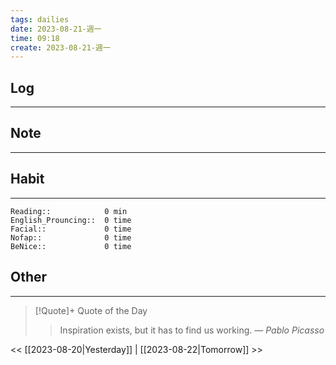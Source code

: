 ```yaml
---
tags: dailies  
date: 2023-08-21-週一
time: 09:18
create: 2023-08-21-週一
---
```


## Log
---

## Note
---

## Habit
---
```
Reading::            0 min
English_Prouncing::  0 time
Facial::             0 time
Nofap::              0 time
BeNice::             0 time

```
## Other
---

> [!Quote]+ Quote of the Day
> > Inspiration exists, but it has to find us working.
> — <cite>Pablo Picasso</cite>

<< [[2023-08-20|Yesterday]] | [[2023-08-22|Tomorrow]] >>